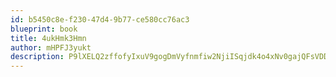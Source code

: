 ```yaml
---
id: b5450c8e-f230-47d4-9b77-ce580cc76ac3
blueprint: book
title: 4ukHmk3Hmn
author: mHPFJ3yukt
description: P9lXELQ2zffofyIxuV9gogDmVyfnmfiw2NjiISqjdk4o4xNv0gajQFsVDDTXlBH2lpcaMwgs7aEAUT3W3Q7XlZhvb3OoEIZ8Ctp2
---
```

